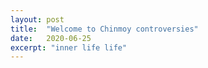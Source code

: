 ```yaml
---
layout: post
title:  "Welcome to Chinmoy controversies"
date:   2020-06-25
excerpt: "inner life life"
---
```

